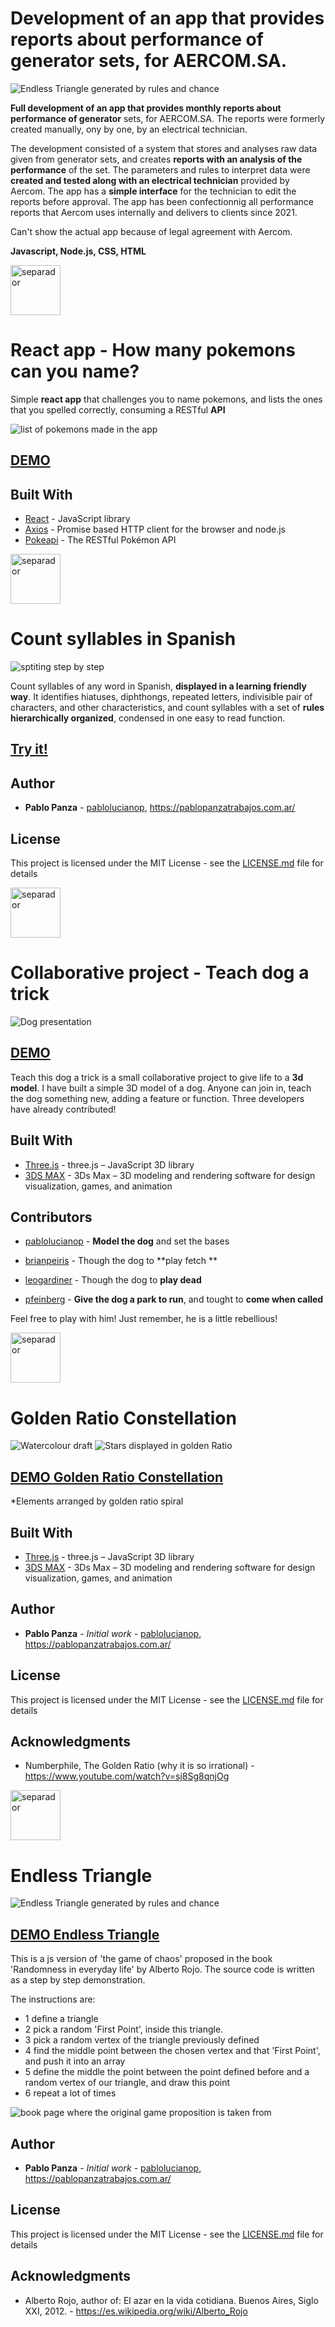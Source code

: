 <!--  # PABLOLUCIANOP- portfolio -->


# Development of an app that provides reports about performance of generator sets, for AERCOM.SA.


![Endless Triangle generated by rules and chance](/img/report.png)

**Full development of an app that provides monthly reports about performance of generator** sets, for AERCOM.SA. 
The reports were formerly created manually, ony by one, by an electrical technician. 

The development consisted of a system that stores and analyses raw data given from generator sets, and creates **reports with an analysis of the performance** of the set. 
The parameters and rules to interpret data were **created and tested along with an electrical technician** provided by Aercom.
The app has a **simple interface** for the technician to edit the reports before approval. 
The app has been confectionnig all performance reports that Aercom uses internally and delivers to clients since 2021.

Can't show the actual app because of legal agreement with Aercom. 


**Javascript, Node.js, CSS, HTML**


<img src="https://pablolucianop.github.io/portfolio/img/space.jpg" alt="separador" height="80">

# React app - How many pokemons can you name? 
 
 Simple **react app** that challenges you to name pokemons, and lists the ones that you spelled correctly, consuming a RESTful **API**

![list of pokemons made in the app](img/pokemonSpellingInAction.png)

## <a href="https://pablolucianop.github.io/mascotSpelling/" target="_blank" rel="noopener noreferrer">DEMO</a>



## Built With

* [React](https://reactjs.org/) - JavaScript library
* [Axios](https://github.com/axios/axios) - Promise based HTTP client for the browser and node.js
* [Pokeapi](https://pokeapi.co/) - The RESTful Pokémon API

<img src="https://pablolucianop.github.io/portfolio/img/space.jpg" alt="separador" height="80">


# Count syllables in Spanish

![sptiting step by step](https://media.giphy.com/media/kcNqTiTz6AvpV1K058/giphy.gif)

Count syllables of any word in Spanish, **displayed in a learning friendly way**. It identifies hiatuses, diphthongs, repeated letters, indivisible pair of characters, and other characteristics, and count syllables with a set of **rules hierarchically organized**, condensed in one easy to read function. 


## <a href="https://pablolucianop.github.io/count-syllables-in-spanish/" target="_blank" rel="noopener noreferrer">Try it!</a>



## Author

- **Pablo Panza** - [pablolucianop](https://github.com/pablolucianop), https://pablopanzatrabajos.com.ar/

## License
This project is licensed under the MIT License - see the [LICENSE.md](LICENSE.md) file for details

<img src="https://pablolucianop.github.io/portfolio/img/space.jpg" alt="separador" height="80">


# Collaborative project - Teach dog a trick


![Dog presentation](/img/dogPic.png)


## <a href="https://pablolucianop.github.io/teach-dog-a-trick/index.html" target="_blank" rel="noopener noreferrer">DEMO</a>

Teach this dog a trick is a small collaborative project to give life to a **3d model**. I have built a simple 3D model of a dog. Anyone can join in, teach the dog something new, adding a feature or function.
Three developers have already contributed!


## Built With

-   [Three.js](https://threejs.org/) - three.js – JavaScript 3D library
-   [3DS MAX](https://www.autodesk.com/products/3ds-max) - 3Ds Max – 3D modeling and rendering software for design visualization, games, and animation

## Contributors

-   [pablolucianop](https://github.com/pablolucianop) - **Model the dog** and set the bases

-   [brianpeiris](https://github.com/brianpeiris) - Though the dog to **play fetch **

-   [leogardiner](https://github.com/leogardiner) - Though the dog to **play dead**  

-   [pfeinberg](https://github.com/pfeinberg) - **Give the dog a park to run**, and tought to **come when called**  

Feel free to play with him! Just remember, he is a little rebellious! 





<img src="https://pablolucianop.github.io/portfolio/img/space.jpg" alt="separador" height="80">

# Golden Ratio Constellation
![Watercolour draft](/img/watercolor.jpg)
![Stars displayed in golden Ratio](/img/stars.jpg)
## <a href="https://pablolucianop.github.io/goldenRatioConstellation/" target="_blank" rel="noopener noreferrer">DEMO Golden Ratio Constellation</a>

*Elements arranged by golden ratio spiral


## Built With

* [Three.js](https://threejs.org/) - three.js – JavaScript 3D library
* [3DS MAX](https://www.autodesk.com/products/3ds-max) - 3Ds Max – 3D modeling and rendering software for design visualization, games, and animation


## Author

* **Pablo Panza** - *Initial work* - [pablolucianop](https://github.com/pablolucianop), https://pablopanzatrabajos.com.ar/


## License

This project is licensed under the MIT License - see the [LICENSE.md](LICENSE.md) file for details

## Acknowledgments

* Numberphile, The Golden Ratio (why it is so irrational) -  https://www.youtube.com/watch?v=sj8Sg8qnjOg







<img src="https://pablolucianop.github.io/portfolio/img/space.jpg" alt="separador" height="80">

# Endless Triangle
![Endless Triangle generated by rules and chance](/img/presentTriangle.png)
## <a href="https://pablolucianop.github.io/endlessTriangle/" target="_blank" rel="noopener noreferrer">DEMO Endless Triangle</a>



This is a js version of 'the game of chaos' proposed in the book 'Randomness in everyday life' by Alberto Rojo. The source code is written as a step by step demonstration. 

 The instructions are:
* 1 define a triangle
* 2 pick a random 'First Point', inside this triangle.
* 3 pick a random vertex of the triangle previously defined
* 4 find the middle point between the chosen vertex and that 'First Point', and push it into an array
* 5 define the middle the point between the point defined before and a random vertex of our triangle, and draw this point
* 6 repeat a lot of times 

![book page where the original game proposition is taken from](/img/proposition.jpg)


## Author

* **Pablo Panza** - *Initial work* - [pablolucianop](https://github.com/pablolucianop), https://pablopanzatrabajos.com.ar/


## License

This project is licensed under the MIT License - see the [LICENSE.md](LICENSE.md) file for details

## Acknowledgments

* Alberto Rojo, author of: El azar en la vida cotidiana. Buenos Aires, Siglo XXI, 2012. -  https://es.wikipedia.org/wiki/Alberto_Rojo




